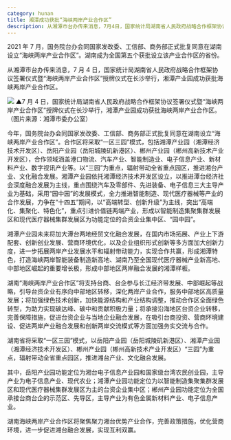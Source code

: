 ```yaml
---
category: hunan
title: 湘潭成功获批“海峡两岸产业合作区”
description: 从湘潭市台办传来消息，7月4日，国家统计局湖南省人民政府战略合作框架协议签署仪式暨“海峡两岸产业合作区”授牌仪式在长沙举行，湘潭产业园成功获批海峡两岸产业合作区。
---
```


2021 年 7 月，国务院台办会同国家发改委、工信部、商务部正式批复同意在湖南设立“海峡两岸产业合作区”。湖南成为全国第五个获批设立该产业合作区的省份。

从湘潭市台办传来消息，7 月 4 日，国家统计局湖南省人民政府战略合作框架协议签署仪式暨“海峡两岸产业合作区”授牌仪式在长沙举行，湘潭产业园成功获批海峡两岸产业合作区。

![](http://xtjkq.xiangtan.gov.cn/uploadfiles/202107/20210707084053667001.jpg)
▲7 月 4 日，国家统计局湖南省人民政府战略合作框架协议签署仪式暨“海峡两岸产业合作区”授牌仪式在长沙举行，湘潭产业园成功获批海峡两岸产业合作区。（图片来源：湘潭市委办公室）

今年，国务院台办会同国家发改委、工信部、商务部正式批复同意在湖南设立“海峡两岸产业合作区”。合作区将采取“一区三园”模式，包括湘潭产业园（湘潭经济技术开发区）、岳阳产业园（岳阳城陵矶新港区）、郴州产业园（郴州高新技术产业开发区），合作领域涵盖港口物流、汽车产业、智能制造业、电子信息产业、新材料产业、数字视讯产业等。以“三园”为重点，辐射带动全省重点园区，推进湘台产业、文化融合发展。湘潭产业园依托湘潭经济技术开发区设立，以推进潭台经济社会深度融合发展为主线，重点围绕汽车及零部件、先进装备、电子信息三大主导产业为基础，采用“园中园”的发展模式，全力推进智能制造、现代医疗器械等产业的合作发展，力争在“十四五”期间，以“高端转型、创新升级”为主线，突出“高端化、集聚化、特色化”，重点引进价值链两端产业，形成以智能制造集聚集群发展区和现代医疗器械集群发展区为功能定位的合资企业集中区、“园中园”。

湘潭产业园未来将加大潭台两地经贸文化融合发展，在国内市场拓展、产业上下游配套、创新创业发展、营商环境优化，以及企业组织形式创新等多方面加大创新力度，进一步拓展两岸产业发展水平和辐射带动能力，实现合作共赢，形成湘潭特色，打造海峡两岸智能装备制造新高地、湖南乃至全国现代医疗器械产业新高地、中部地区崛起的重要增长极，形成中部地区两岸融合发展的湘潭样板。

湖南“海峡两岸产业合作区”将支持台商、台企参与长江经济带发展、中部崛起等战略，引导台资企业有序向中部地区转移，深化两岸产业合作，服务中部地区高质量发展；将加强绿色技术创新，加快能源结构和产业结构调整，推动合作区全面绿色转型，为助力实现碳达峰、碳中和贡献积极力量；将承接沿海地区台资企业转移，完善保障措施，促进台资企业与当地企业融合发展，在吸引台商投资、营商环境建设、促进两岸产业融合发展和创新两岸交流模式等方面加强务实交流与合作。

湖南省将采取“一区三园”模式，以岳阳产业园（岳阳城陵矶新港区）、湘潭产业园（湘潭经济技术开发区）、郴州产业园（郴州高新技术产业开发区）“三园”为重点，辐射带动全省重点园区，推进湘台产业、文化融合发展。

其中，岳阳产业园功能定位为湘台电子信息产业园和国家级台湾农民创业园，主导产业为电子信息产业、现代农业；湘潭产业园功能定位为以智能制造集聚集群发展区和现代医疗器械集群发展区为主的台资企业集中区；郴州产业园功能定位为全国承接台商台企的示范区、先导区，主导产业为有色金属新材料产业、电子信息产业。

湖南海峡两岸产业合作区将聚焦聚力湘台优势产业合作，完善政策措施，优化营商环境，进一步促进湘台融合发展，实现互利双赢。
